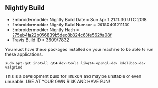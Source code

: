 
Nightly Build
------------------------------

* Embroidermodder Nightly Build Date = Sun Apr  1 21:11:30 UTC 2018
* Embroidermodder Nightly Build Number = 20180401211130
* Embroidermodder Nightly Hash = [275eb4fa22b056839b5dec8b824c68fe5629a08f](https://github.com/Embroidermodder/Embroidermodder/commit/275eb4fa22b056839b5dec8b824c68fe5629a08f)
* Travis Build ID = [360977832](https://travis-ci.org/Embroidermodder/Embroidermodder/builds/360977832)

You must have these packages installed on your machine to be able to run these applications.
```
sudo apt-get install qt4-dev-tools libqt4-opengl-dev kdelibs5-dev valgrind
```

This is a development build for linux64 and may be unstable or even unusable.
USE AT YOUR OWN RISK AND HAVE FUN!

